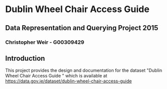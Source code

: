 # Dublin Wheel Chair Access Guide

## Data Representation and Querying Project 2015

### Christopher Weir - G00309429

## Introduction
This project provides the design and documentation for the dataset "Dublin Wheel Chair Access Guide
" which is available at https://data.gov.ie/dataset/dublin-wheel-chair-access-guide

